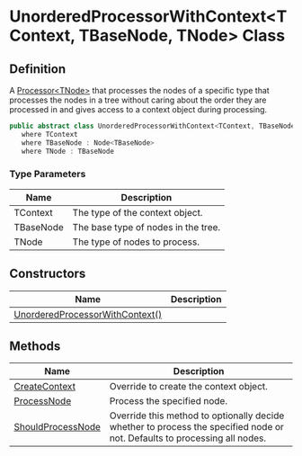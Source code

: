 # UnorderedProcessorWithContext&lt;TContext, TBaseNode, TNode&gt; Class
## Definition

A [Processor&lt;TNode&gt;](MrKWatkins.Ast.Processing.Processor-1.md) that processes the nodes of a specific type that processes the nodes in a tree without caring about the order they are processed in and gives access to a context object during processing.

```c#
public abstract class UnorderedProcessorWithContext<TContext, TBaseNode, TNode> : Processor<TBaseNode>
   where TContext
   where TBaseNode : Node<TBaseNode>
   where TNode : TBaseNode
```

### Type Parameters

| Name | Description |
| ---- | ----------- |
| TContext | The type of the context object. |
| TBaseNode | The base type of nodes in the tree. |
| TNode | The type of nodes to process. |

## Constructors

| Name | Description |
| ---- | ----------- |
| [UnorderedProcessorWithContext()](MrKWatkins.Ast.Processing.UnorderedProcessorWithContext-3.-ctor.md) |  |

## Methods

| Name | Description |
| ---- | ----------- |
| [CreateContext](MrKWatkins.Ast.Processing.UnorderedProcessorWithContext-3.CreateContext.md) | Override to create the context object. |
| [ProcessNode](MrKWatkins.Ast.Processing.UnorderedProcessorWithContext-3.ProcessNode.md) | Process the specified node. |
| [ShouldProcessNode](MrKWatkins.Ast.Processing.UnorderedProcessorWithContext-3.ShouldProcessNode.md) | Override this method to optionally decide whether to process the specified node or not. Defaults to processing all nodes. |

